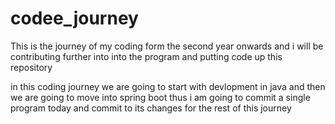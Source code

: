 # codee_journey
This is the journey of my coding form the second year onwards and i will be contributing further into into the program and putting code up this repository

in this coding journey we are going to start with devlopment in java and then we are going to move into spring boot thus i am going to commit a single program today and commit to its changes for the rest of this
journey
